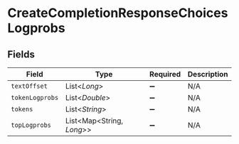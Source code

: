 # CreateCompletionResponseChoicesLogprobs


## Fields

| Field                     | Type                      | Required                  | Description               |
| ------------------------- | ------------------------- | ------------------------- | ------------------------- |
| `textOffset`              | List<*Long*>              | :heavy_minus_sign:        | N/A                       |
| `tokenLogprobs`           | List<*Double*>            | :heavy_minus_sign:        | N/A                       |
| `tokens`                  | List<*String*>            | :heavy_minus_sign:        | N/A                       |
| `topLogprobs`             | List<Map<String, *Long*>> | :heavy_minus_sign:        | N/A                       |